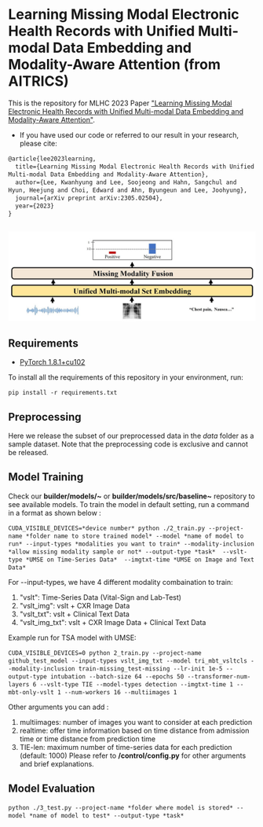 # Learning Missing Modal Electronic Health Records with Unified Multi-modal Data Embedding and Modality-Aware Attention (from AITRICS)

This is the repository for MLHC 2023 Paper ["Learning Missing Modal Electronic Health Records with Unified Multi-modal Data Embedding and Modality-Aware Attention"](https://arxiv.org/abs/2305.02504). 

- If you have used our code or referred to our result in your research, please cite: 
```
@article{lee2023learning,
  title={Learning Missing Modal Electronic Health Records with Unified Multi-modal Data Embedding and Modality-Aware Attention},
  author={Lee, Kwanhyung and Lee, Soojeong and Hahn, Sangchul and Hyun, Heejung and Choi, Edward and Ahn, Byungeun and Lee, Joohyung},
  journal={arXiv preprint arXiv:2305.02504},
  year={2023}
}
```
  
## 
![concpet](./images/Concept.jpg)

## Requirements
*   [PyTorch 1.8.1+cu102](http://pytorch.org/)

To install all the requirements of this repository in your environment, run:
```
pip install -r requirements.txt
```

## Preprocessing
Here we release the subset of our preprocessed data in the $data$ folder as a sample dataset. Note that the preprocessing code is exclusive and cannot be released.

## Model Training

Check our **builder/models/~** or **builder/models/src/baseline~** repository to see available models. To train the model in default setting, run a command in a format as shown below :  
```
CUDA_VISIBLE_DEVICES=*device number* python ./2_train.py --project-name *folder name to store trained model* --model *name of model to run* --input-types *modalities you want to train* --modality-inclusion *allow missing modality sample or not* --output-type *task*  --vslt-type *UMSE on Time-Series Data*  --imgtxt-time *UMSE on Image and Text Data*
```

For --input-types, we have 4 different modality combaination to train:
1. "vslt": Time-Series Data (Vital-Sign and Lab-Test)
2. "vslt_img": vslt + CXR Image Data
3. "vslt_txt": vslt + Clinical Text Data
4. "vslt_img_txt": vslt + CXR Image Data + Clinical Text Data

Example run for TSA model with UMSE:
```
CUDA_VISIBLE_DEVICES=0 python 2_train.py --project-name github_test_model --input-types vslt_img_txt --model tri_mbt_vsltcls --modality-inclusion train-missing_test-missing --lr-init 1e-5 --output-type intubation --batch-size 64 --epochs 50 --transformer-num-layers 6 --vslt-type TIE --model-types detection --imgtxt-time 1 --mbt-only-vslt 1 --num-workers 16 --multiimages 1
```

Other arguments you can add :
1. multiimages: number of images you want to consider at each prediction
2. realtime: offer time information based on time distance from admission time or time distance from prediction time
3. TIE-len: maximum number of time-series data for each prediction (default: 1000)
Please refer to **/control/config.py** for other arguments and brief explanations. 

## Model Evaluation
```
python ./3_test.py --project-name *folder where model is stored* --model *name of model to test* --output-type *task*
```


 
